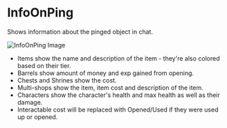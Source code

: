 # InfoOnPing
Shows information about the pinged object in chat.

![InfoOnPing Image](https://i.vgy.me/ws8fWx.png)

- Items show the name and description of the item - they're also colored based on their tier.
- Barrels show amount of money and exp gained from opening.
- Chests and Shrines show the cost.
- Multi-shops show the item, item cost and description of the item.
- Characters show the character's health and max health as well as their damage.
- Interactable cost will be replaced with Opened/Used if they were used up or opened.
